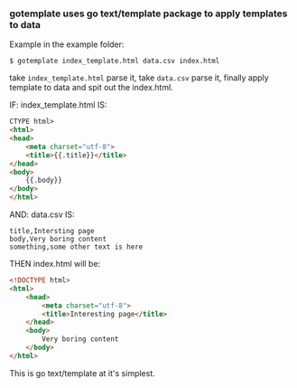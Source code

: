 ### gotemplate uses go text/template package to apply templates to data

Example in the example folder:

```Shell
$ gotemplate index_template.html data.csv index.html
```

take `index_template.html` parse it, take `data.csv` parse it, finally apply template to data and spit out the index.html.

IF: index_template.html IS:

```html
CTYPE html>
<html>
<head>
    <meta charset="utf-8">
    <title>{{.title}}</title>
</head>
<body>
    {{.body}}
</body>
</html>

```

AND: data.csv IS:

```csv
title,Intersting page
body,Very boring content
something,some other text is here
```

THEN index.html will be:

```html
<!DOCTYPE html>
<html>
    <head>
        <meta charset="utf-8">
        <title>Interesting page</title>
    </head>
    <body>
        Very boring content
    </body>
</html>
```

This is go text/template at it's simplest.
